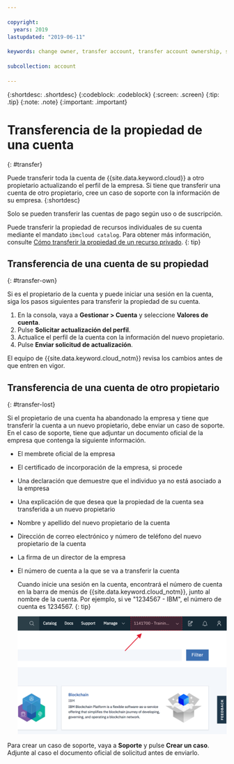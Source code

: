 ```yaml
---

copyright:
  years: 2019
lastupdated: "2019-06-11"

keywords: change owner, transfer account, transfer account ownership, switch owner, transfer owner

subcollection: account

---
```


{:shortdesc: .shortdesc}
{:codeblock: .codeblock}
{:screen: .screen}
{:tip: .tip}
{:note: .note}
{:important: .important}

# Transferencia de la propiedad de una cuenta
{: #transfer}

Puede transferir toda la cuenta de {{site.data.keyword.cloud}} a otro propietario actualizando el perfil de la empresa. Si tiene que transferir una cuenta de otro propietario, cree un caso de soporte con la información de su empresa.
{:shortdesc}

Solo se pueden transferir las cuentas de pago según uso o de suscripción.

Puede transferir la propiedad de recursos individuales de su cuenta mediante el mandato `ibmcloud catalog`. Para obtener más información, consulte [Cómo transferir la propiedad de un recurso privado](/docs/account?topic=account-include#owners).
{: tip}

## Transferencia de una cuenta de su propiedad
{: #transfer-own}

Si es el propietario de la cuenta y puede iniciar una sesión en la cuenta, siga los pasos siguientes para transferir la propiedad de su cuenta.

1. En la consola, vaya a **Gestionar > Cuenta** y seleccione **Valores de cuenta**.
1. Pulse **Solicitar actualización del perfil**.
1. Actualice el perfil de la cuenta con la información del nuevo propietario.
1. Pulse **Enviar solicitud de actualización**.

El equipo de {{site.data.keyword.cloud_notm}} revisa los cambios antes de que entren en vigor.

## Transferencia de una cuenta de otro propietario
{: #transfer-lost}

Si el propietario de una cuenta ha abandonado la empresa y tiene que transferir la cuenta a un nuevo propietario, debe enviar un caso de soporte. En el caso de soporte, tiene que adjuntar un documento oficial de la empresa que contenga la siguiente información.
- El membrete oficial de la empresa
- El certificado de incorporación de la empresa, si procede
- Una declaración que demuestre que el individuo ya no está asociado a la empresa
- Una explicación de que desea que la propiedad de la cuenta sea transferida a un nuevo propietario
- Nombre y apellido del nuevo propietario de la cuenta
- Dirección de correo electrónico y número de teléfono del nuevo propietario de la cuenta
- La firma de un director de la empresa
- El número de cuenta a la que se va a transferir la cuenta

   Cuando inicie una sesión en la cuenta, encontrará el número de cuenta en la barra de menús de {{site.data.keyword.cloud_notm}}, junto al nombre de la cuenta. Por ejemplo, si ve "1234567 - IBM", el número de cuenta es 1234567.
   {: tip}

   ![Una captura de pantalla del selector de cuentas en la barra de menús de la consola. El selector de cuentas muestra el nombre y el número de cuenta, y debe seleccionar la cuenta actual para ver una lista de las otras cuentas a las que puede acceder.](images/account-faq.svg "El selector de cuentas muestra el nombre y el número de la cuenta, y debe seleccionar la cuenta actual para ver una lista de las otras cuentas a las que puede acceder.")

Para crear un caso de soporte, vaya a **Soporte** y pulse **Crear un caso**. Adjunte al caso el documento oficial de solicitud antes de enviarlo.
